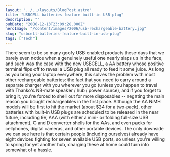 ```yaml
---
layout: "../../layouts/BlogPost.astro"
title: "USBCELL batteries feature built-in USB plug"
description: ""
pubDate: "2006-12-13T23:09:28.000Z"
heroImage: "/content/images/2006/usb-rechargeable-battery.jpg"
slug: "usbcell-batteries-feature-built-in-usb-plug"
tags: ["Tech"]
---
```


There seem to be so many goofy USB-enabled products these days that we barely even notice when a genuinely useful one nearly slaps us in the face, and such was the case with the new USBCELL, a AA battery whose positive terminal flips off to reveal a USB plug all ready to feed it some juice. As long as you bring your laptop everywhere, this solves the problem with most other rechargeable batteries: the fact that you need to carry around a separate charger with you wherever you go (unless you happen to travel with Thanko's NB-mate speaker / hub / power source), and if you forget to bring it, you're forced to shell out for more disposables -- negating the main reason you bought rechargeables in the first place. Although the AA NiMH models will be first to hit the market (about $24 for a two-pack), other batteries with built-in USB plugs are scheduled to be released in the near future, including 9V, AAA (with either a mini- or folding full-size USB attachment), C and D converter shells for the AAs, and even packs for cellphones, digital cameras, and other portable devices. The only downside we can see here is that certain people (including ourselves) already have eight devices fighting for seven available USB ports, so unless you're willing to spring for yet another hub, charging these at home could turn into somewhat of a hassle.
